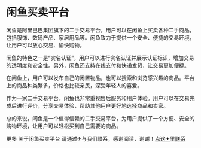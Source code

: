 # 闲鱼买卖平台

闲鱼是阿里巴巴集团旗下的二手交易平台，用户可以在闲鱼上买卖各种二手商品，包括服饰、数码产品、家居用品等。闲鱼致力于提供一个安全、便捷的交易环境，让用户可以放心交易、愉快购物。

闲鱼的特色之一是“实名认证”，用户可以进行实名认证并展示认证标识，增加交易的透明度和安全性。另外，闲鱼还支持在线支付和快递发货，让交易更加便捷。

在闲鱼上，用户可以发布自己的闲置物品，也可以搜索和浏览感兴趣的商品。平台上的商品种类繁多，价格也比较亲民，深受年轻人的喜爱。

作为一家二手交易平台，闲鱼也非常重视售后服务和用户体验。用户可以在交易完成后进行评价，分享交易体验，帮助其他用户更好地选择商品和卖家。

总的来说，闲鱼是一个值得信赖的二手交易平台，为用户提供了一个方便、安全的购物环境，让用户可以轻松买到自己需要的商品。

更多 关于闲鱼买卖平台 请通过✈与我们联系，感谢阅读，谢谢！[点这✈里联系](https://ads.k02.cc)